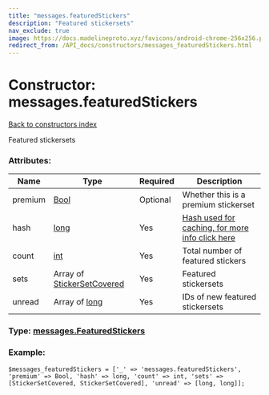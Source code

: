 ```yaml
---
title: "messages.featuredStickers"
description: "Featured stickersets"
nav_exclude: true
image: https://docs.madelineproto.xyz/favicons/android-chrome-256x256.png
redirect_from: /API_docs/constructors/messages_featuredStickers.html
---
```

# Constructor: messages.featuredStickers  
[Back to constructors index](/API_docs/constructors/index.html)



Featured stickersets

### Attributes:

| Name     |    Type       | Required | Description |
|----------|---------------|----------|-------------|
|premium|[Bool](/API_docs/types/Bool.html) | Optional|Whether this is a premium stickerset|
|hash|[long](/API_docs/types/long.html) | Yes|[Hash used for caching, for more info click here](https://core.telegram.org/api/offsets#hash-generation)|
|count|[int](/API_docs/types/int.html) | Yes|Total number of featured stickers|
|sets|Array of [StickerSetCovered](/API_docs/types/StickerSetCovered.html) | Yes|Featured stickersets|
|unread|Array of [long](/API_docs/types/long.html) | Yes|IDs of new featured stickersets|



### Type: [messages.FeaturedStickers](/API_docs/types/messages.FeaturedStickers.html)


### Example:

```
$messages_featuredStickers = ['_' => 'messages.featuredStickers', 'premium' => Bool, 'hash' => long, 'count' => int, 'sets' => [StickerSetCovered, StickerSetCovered], 'unread' => [long, long]];
```  

